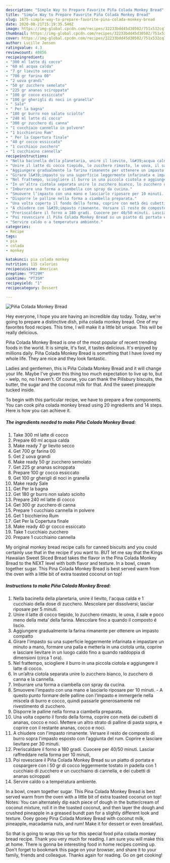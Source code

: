 ```yaml
---
description: "Simple Way to Prepare Favorite Piña Colada Monkey Bread"
title: "Simple Way to Prepare Favorite Piña Colada Monkey Bread"
slug: 1675-simple-way-to-prepare-favorite-pina-colada-monkey-bread
date: 2020-08-21T15:19:35.540Z
image: https://img-global.cpcdn.com/recipes/32233bdd45d30502/751x532cq70/pina-colada-monkey-bread-recipe-main-photo.jpg
thumbnail: https://img-global.cpcdn.com/recipes/32233bdd45d30502/751x532cq70/pina-colada-monkey-bread-recipe-main-photo.jpg
cover: https://img-global.cpcdn.com/recipes/32233bdd45d30502/751x532cq70/pina-colada-monkey-bread-recipe-main-photo.jpg
author: Lucille Jensen
ratingvalue: 4.3
reviewcount: 40856
recipeingredient:
- "300 ml latte di cocco"
- "60 ml acqua calda"
- "7 gr lievito secco"
- "700 gr farina 00"
- "2 uova grandi"
- "50 gr zucchero semolato"
- "225 gr ananas sciroppata"
- "100 gr cocco essiccato"
- "100 gr gherigli di noci in granella"
- " Sale"
- " Per la bagna"
- "180 gr burro non salato sciolto"
- "240 ml latte di cocco"
- "300 gr zucchero di canna"
- "1 cucchiaio cannella in polvere"
- "1 bicchierino Rum"
- " Per la Copertura finale"
- "40 gr cocco essiccato"
- "1 cucchiaio zucchero"
- "1 cucchiaino cannella"
recipeinstructions:
- "Nella bacinella della planetaria, unire il lievito, l&#39;acqua calda e 1 cucchiaio della dose di zucchero. Mescolare per dissolversi; lasciar riposare per 5 minuti."
- "Unire il latte di cocco tiepido, lo zucchero rimasto, le uova, il sale e poco meno della meta’ della farina. Mescolare fino a quando il composto é liscio."
- "Aggiungere gradualmente la farina rimanente per ottenere un impasto compatto"
- "Girare l&#39;impasto su una superficie leggermente infarinata e impastare un minuto a mano, formare una palla e metterla in una ciotola unta, coprire e lasciare lievitare in un luogo caldo fino a quando raddoppia di dimensioni (circa 1 ora)."
- "Nel frattempo, sciogliere il burro in una piccola ciotola e aggiungere il latte di cocco."
- "In un’altra ciotola separata unire lo zucchero bianco, lo zucchero di canna e la cannella."
- "Imburrare una forma a ciambella con spray da cucina."
- "Smuovere l’impasto con una mano e lasciarlo riposare per 10 minuti.  A questo punto formare delle palline con l’impasto e immergerle nella miscela di burro e cocco, quindi passarle generosamente nel rivestimento di zucchero."
- "Disporre le palline nella forma a ciambella preparata."
- "Una volta coperto il fondo della forma, coprire con metà dei cubetti di ananas, cocco e noci. Mettere un altro strato di palline di pasta sopra, e coprire con il restante ananas, cocco e noci."
- "A chiudere con l&#39;impasto rimanente. Versare il resto de composto di burro sopra l&#39;impasto esposto con l’aggiunta del rum. Coprire e lasciare lievitare per 30 minuti."
- "Preriscaldare il forno a 180 gradi. Cuocere per 40/50 minuti. Lasciar raffreddare nella forma per 10 minuti,"
- "Poi rovesciare il Piña Colada Monkey Bread su un piatto di portata e cospargere con i 50 gr di cocco leggermente tostato in padella con 1 cucchiaio di zucchero e un cucchiaino di cannella, e dei cubetti di ananas sciroppati"
- "Servire caldo o a temperatura ambiente."
categories:
- Recipe
tags:
- pia
- colada
- monkey

katakunci: pia colada monkey 
nutrition: 115 calories
recipecuisine: American
preptime: "PT29M"
cooktime: "PT35M"
recipeyield: "1"
recipecategory: Dessert

---
```



![Piña Colada Monkey Bread](https://img-global.cpcdn.com/recipes/32233bdd45d30502/751x532cq70/pina-colada-monkey-bread-recipe-main-photo.jpg)

Hey everyone, I hope you are having an incredible day today. Today, we're going to prepare a distinctive dish, piña colada monkey bread. One of my favorites food recipes. This time, I will make it a little bit unique. This will be really delicious.

Piña Colada Monkey Bread is one of the most popular of recent trending foods in the world. It is simple, it's fast, it tastes delicious. It's enjoyed by millions daily. Piña Colada Monkey Bread is something that I have loved my whole life. They are nice and they look fantastic.

Ladies and gentlemen, this is Piña Colada Monkey Bread and it will change your life. Maybe I&#39;ve given this thing too much expectation to live up to, but - welp, no, no I haven&#39;t. Of course, you can thank the Pillsbury biscuits, the butter, the sugar and the coconut milk for that. And the sweet pineapple tucked inside.


To begin with this particular recipe, we have to prepare a few components. You can cook piña colada monkey bread using 20 ingredients and 14 steps. Here is how you can achieve it.

<!--inarticleads1-->

##### The ingredients needed to make Piña Colada Monkey Bread:

1. Take 300 ml latte di cocco
1. Prepare 60 ml acqua calda
1. Make ready 7 gr lievito secco
1. Get 700 gr farina 00
1. Get 2 uova grandi
1. Make ready 50 gr zucchero semolato
1. Get 225 gr ananas sciroppata
1. Prepare 100 gr cocco essiccato
1. Get 100 gr gherigli di noci in granella
1. Make ready  Sale
1. Get  Per la bagna
1. Get 180 gr burro non salato sciolto
1. Prepare 240 ml latte di cocco
1. Get 300 gr zucchero di canna
1. Prepare 1 cucchiaio cannella in polvere
1. Get 1 bicchierino Rum
1. Get  Per la Copertura finale
1. Make ready 40 gr cocco essiccato
1. Take 1 cucchiaio zucchero
1. Prepare 1 cucchiaino cannella


My original monkey bread recipe calls for canned biscuits and you could certainly use that in the recipe if you want to. BUT let me say that the Kings Hawaiian Sweet Sliced Bread takes the flavor in the Pina Colada Monkey Bread to the NEXT level with both flavor and texture. In a bowl, cream together sugar. This Pina Colada Monkey Bread is best served warm from the oven with a little bit of extra toasted coconut on top! 

<!--inarticleads2-->

##### Instructions to make Piña Colada Monkey Bread:

1. Nella bacinella della planetaria, unire il lievito, l&#39;acqua calda e 1 cucchiaio della dose di zucchero. Mescolare per dissolversi; lasciar riposare per 5 minuti.
1. Unire il latte di cocco tiepido, lo zucchero rimasto, le uova, il sale e poco meno della meta’ della farina. Mescolare fino a quando il composto é liscio.
1. Aggiungere gradualmente la farina rimanente per ottenere un impasto compatto
1. Girare l&#39;impasto su una superficie leggermente infarinata e impastare un minuto a mano, formare una palla e metterla in una ciotola unta, coprire e lasciare lievitare in un luogo caldo fino a quando raddoppia di dimensioni (circa 1 ora).
1. Nel frattempo, sciogliere il burro in una piccola ciotola e aggiungere il latte di cocco.
1. In un’altra ciotola separata unire lo zucchero bianco, lo zucchero di canna e la cannella.
1. Imburrare una forma a ciambella con spray da cucina.
1. Smuovere l’impasto con una mano e lasciarlo riposare per 10 minuti.  - A questo punto formare delle palline con l’impasto e immergerle nella miscela di burro e cocco, quindi passarle generosamente nel rivestimento di zucchero.
1. Disporre le palline nella forma a ciambella preparata.
1. Una volta coperto il fondo della forma, coprire con metà dei cubetti di ananas, cocco e noci. Mettere un altro strato di palline di pasta sopra, e coprire con il restante ananas, cocco e noci.
1. A chiudere con l&#39;impasto rimanente. Versare il resto de composto di burro sopra l&#39;impasto esposto con l’aggiunta del rum. Coprire e lasciare lievitare per 30 minuti.
1. Preriscaldare il forno a 180 gradi. Cuocere per 40/50 minuti. Lasciar raffreddare nella forma per 10 minuti,
1. Poi rovesciare il Piña Colada Monkey Bread su un piatto di portata e cospargere con i 50 gr di cocco leggermente tostato in padella con 1 cucchiaio di zucchero e un cucchiaino di cannella, e dei cubetti di ananas sciroppati
1. Servire caldo o a temperatura ambiente.


In a bowl, cream together sugar. This Pina Colada Monkey Bread is best served warm from the oven with a little bit of extra toasted coconut on top! Notes: You can alternately dip each piece of dough in the butter/cream of coconut mixture, roll it in the toasted coconut, and then layer the dough and crushed pineapple in a greased bundt pan for a slightly different look and texture. Ooey gooey Pina Colada Monkey Bread with coconut milk, pineapple, macadamia nuts, and rum! Make it for dessert or even breakfast. 

So that is going to wrap this up for this special food piña colada monkey bread recipe. Thank you very much for reading. I am sure you will make this at home. There is gonna be interesting food in home recipes coming up. Don't forget to bookmark this page on your browser, and share it to your family, friends and colleague. Thanks again for reading. Go on get cooking!
